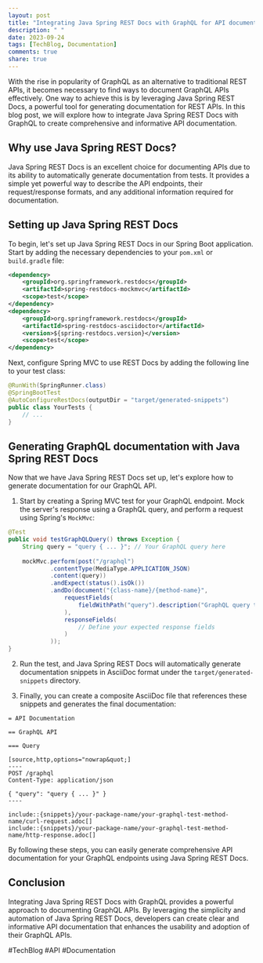 ```yaml
---
layout: post
title: "Integrating Java Spring REST Docs with GraphQL for API documentation"
description: " "
date: 2023-09-24
tags: [TechBlog, Documentation]
comments: true
share: true
---
```


With the rise in popularity of GraphQL as an alternative to traditional REST APIs, it becomes necessary to find ways to document GraphQL APIs effectively. One way to achieve this is by leveraging Java Spring REST Docs, a powerful tool for generating documentation for REST APIs. In this blog post, we will explore how to integrate Java Spring REST Docs with GraphQL to create comprehensive and informative API documentation.

## Why use Java Spring REST Docs?

Java Spring REST Docs is an excellent choice for documenting APIs due to its ability to automatically generate documentation from tests. It provides a simple yet powerful way to describe the API endpoints, their request/response formats, and any additional information required for documentation.

## Setting up Java Spring REST Docs

To begin, let's set up Java Spring REST Docs in our Spring Boot application. Start by adding the necessary dependencies to your `pom.xml` or `build.gradle` file:

```xml
<dependency>
    <groupId>org.springframework.restdocs</groupId>
    <artifactId>spring-restdocs-mockmvc</artifactId>
    <scope>test</scope>
</dependency>
<dependency>
    <groupId>org.springframework.restdocs</groupId>
    <artifactId>spring-restdocs-asciidoctor</artifactId>
    <version>${spring-restdocs.version}</version>
    <scope>test</scope>
</dependency>
```

Next, configure Spring MVC to use REST Docs by adding the following line to your test class:

```java
@RunWith(SpringRunner.class)
@SpringBootTest
@AutoConfigureRestDocs(outputDir = "target/generated-snippets")
public class YourTests {
    // ...
}
```

## Generating GraphQL documentation with Java Spring REST Docs

Now that we have Java Spring REST Docs set up, let's explore how to generate documentation for our GraphQL API.

1. Start by creating a Spring MVC test for your GraphQL endpoint. Mock the server's response using a GraphQL query, and perform a request using Spring's `MockMvc`:

```java
@Test
public void testGraphQLQuery() throws Exception {
    String query = "query { ... }"; // Your GraphQL query here
    
    mockMvc.perform(post("/graphql")
            .contentType(MediaType.APPLICATION_JSON)
            .content(query))
            .andExpect(status().isOk())
            .andDo(document("{class-name}/{method-name}",
                requestFields(
                    fieldWithPath("query").description("GraphQL query to execute")
                ),
                responseFields(
                    // Define your expected response fields
                )
            ));
}
```

2. Run the test, and Java Spring REST Docs will automatically generate documentation snippets in AsciiDoc format under the `target/generated-snippets` directory.

3. Finally, you can create a composite AsciiDoc file that references these snippets and generates the final documentation:

```asciidoc
= API Documentation

== GraphQL API

=== Query

[source,http,options="nowrap&quot;]
----
POST /graphql
Content-Type: application/json

{ "query": "query { ... }" }
----

include::{snippets}/your-package-name/your-graphql-test-method-name/curl-request.adoc[]
include::{snippets}/your-package-name/your-graphql-test-method-name/http-response.adoc[]
```

By following these steps, you can easily generate comprehensive API documentation for your GraphQL endpoints using Java Spring REST Docs.

## Conclusion

Integrating Java Spring REST Docs with GraphQL provides a powerful approach to documenting GraphQL APIs. By leveraging the simplicity and automation of Java Spring REST Docs, developers can create clear and informative API documentation that enhances the usability and adoption of their GraphQL APIs.

#TechBlog #API #Documentation